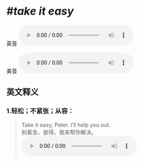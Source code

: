 # ***\#take it easy*** 
英音
<audio src="./media/take it easy1.aac" controls="controls"></audio>

美音
<audio src="./media/take it easy2.aac" controls="controls"></audio>



  

英文释义
---
### 1.**轻松；不紧张；从容：**  

 > Take it easy, Peter. I’ll help you out.  
 > 别着急，彼得，我来帮你解决。    
<audio src="./media/easy-8.aac" controls="controls"></audio>


